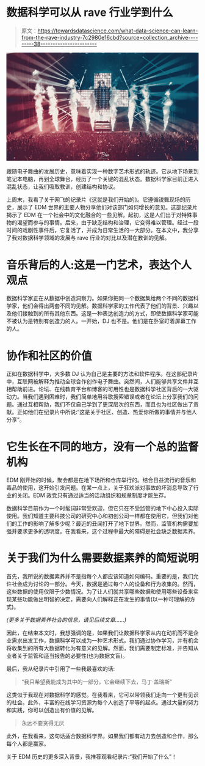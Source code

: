 # 数据科学可以从 rave 行业学到什么

> 原文：<https://towardsdatascience.com/what-data-science-can-learn-from-the-rave-industry-7c2980e16cbd?source=collection_archive---------38----------------------->

![](img/739c0d28ef6efed99ffbc015177216ff.png)

跟随电子舞曲的发展历史，意味着实现一种数字艺术形式的轨迹。它从地下场景到笔记本电脑，再到全球舞台，经历了一个关键的混乱状态。数据科学家目前正进入混乱状态，让我们吸取教训，创建结构和协议。

上周末，我看了关于网飞的纪录片《这就是我们开始的》。它遵循锐舞现场的历史，展示了 EDM 世界的主要人物分享他们对该部门如何增长的意见。这部纪录片揭示了 EDM 在一个社会中的文化融合的一些见解。起初，这是人们出于对特殊事物的渴望而参与的事情。后来，由于缺乏结构和治理，它变得难以管理。经过一段时间的戏剧性事件后，它复活了，并成为日常生活的一大部分。在本文中，我分享了我对数据科学领域的发展与 rave 行业的对比以及潜在教训的见解。

# 音乐背后的人:这是一门艺术，表达个人观点

数据科学家正在从数据中创造洞察力。如果你把同一个数据集给两个不同的数据科学家，他们会得出两套不同的见解。数据科学家的工作代表了他们的背景、兴趣以及他们接触到的所有其他东西。这是一种表达创造力的方式，即使数据科学家可能不被认为是特别有创造力的人。一开始，DJ 也不是。他们是在卧室盯着屏幕工作的人。

# 协作和社区的价值

正如在数据科学中，大多数 DJ 认为自己是主要的方法和软件程序。在这部纪录片中，互联网被解释为推动全球合作创作电子舞曲。突然间，人们能够共享文件并互相帮助前进。论坛、在线教育平台和博客的可用性也是数据科学社区背后的一大驱动力。当我们遇到困难时，我们简单地用谷歌搜索错误或者在论坛上分享我们的问题。通过互相帮助，我们不仅自己学到了更深层次的东西，而且也为社区做出了贡献。正如他们在纪录片中所说:“这是关于社区、创造、热爱你所做的事情并与他人分享”。

# 它生长在不同的地方，没有一个总的监督机构

EDM 刚开始的时候，聚会都是在地下场所和仓库举行的。结合日益流行的音乐和毒品的使用，这开始引发问题。在某一点上，关于狂欢派对事故的坏消息导致了行业的关闭。EDM 政党只有通过适当的活动组织和规章制度才能生存。

数据科学目前作为一个时髦词非常受欢迎，但它只在不受监管的地下中心投入实际使用。我们知道主要科技公司的研究中心和初创公司一样都在使用它，但我们对他们的工作的影响了解多少呢？最近的丑闻打开了地下世界。然而，监管机构需要加强并要求更多的透明度。在我看来，这个过程中最大的障碍是社会缺乏数据素养。

# 关于我们为什么需要数据素养的简短说明

首先，我所说的数据素养并不是指每个人都应该知道如何编码。重要的是，我们允许社会成为讨论的一部分。今天，数据是通过每个人的设备和行为收集的。然而，这些数据的使用仅限于少数情况。为了让人们就共享哪些数据和使用哪些设备来实现某些功能做出明智的决定，需要向人们解释正在发生的事情(以一种可理解的方式)。

*(更多关于数据素养社会的信息，请见后续文章……)*

因此，在结束本文时，我想强调的是，如果我们让数据科学家从内在动机而不是企业需求出发工作，数据科学可以成为一种艺术形式。我们通过协作学习，并有机会将收集到的所有大数据转化为有意义的见解。然而，我们需要制定标准，并告知从业者关于监管和适当报告的必要性(也为数据文盲)。

最后，我从纪录片中引用了一些我最喜欢的话:

> “我只希望我能成为其中的一部分，它会继续下去，马丁·盖瑞斯”

这类似于我现在对数据科学的感觉。在我看来，它可以带领我们走向一个更有见识的社会。此外，丰富的在线学习资源为每个人创造了平等的起点。通过大量的努力和实践，你可以创造出有价值的见解。

> 永远不要贪得无厌

此外，在我看来，这句话适合数据科学界。如果我们都有动力去创造和合作，那么每个人都是赢家。

关于 EDM 历史的更多深入背景，我推荐观看纪录片:“我们开始了什么”！